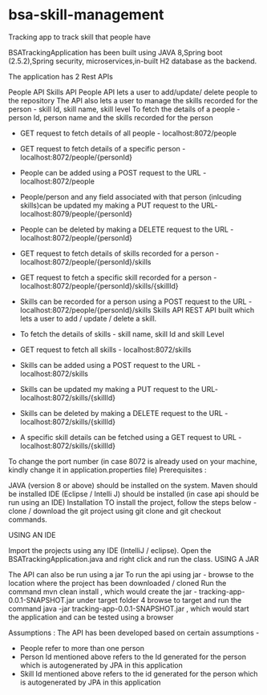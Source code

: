 # bsa-skill-management
Tracking app to track skill that people have


BSATrackingApplication has been built using JAVA 8,Spring boot (2.5.2),Spring security, microservices,in-built H2 database as the backend.

The application has 2 Rest APIs

People API
Skills API
People API lets a user to add/update/ delete people to the repository The API also lets a user to manage the skills recorded for the person - skill Id, skill name, skill level To fetch the details of a people - person Id, person name and the skills recorded for the person

- GET request  to fetch details of all people - localhost:8072/people
- GET request  to fetch details of a specific person - localhost:8072/people/{personId} 
- People can be added using a POST request to the URL - localhost:8072/people
- People/person and any field associated with that person (inlcuding skills)can be updated my making a PUT request to the URL-  localhost:8079/people/{personId}
- People can be deleted by making a DELETE request to the URL - localhost:8072/people/{personId}
- GET request  to fetch details of skills recorded for a person - localhost:8072/people/{personId}/skills
- GET request to fetch a specific skill recorded for a person - localhost:8072/people/{personId}/skills/{skillId}
- Skills can be recorded for a person using a POST request to the URL - localhost:8072/people/{personId}/skills
Skills API REST API built which lets a user to add / update / delete a skill.

- To fetch the details of skills - skill name, skill Id and skill Level 
-  GET request to fetch all skills  - localhost:8072/skills
- Skills can be added using a POST request to the URL - localhost:8072/skills
- Skills can be updated my making a PUT request to the URL- localhost:8072/skills/{skillId}
- Skills can be deleted by making a DELETE request to the URL - localhost:8072/skills/{skillId}
- A specific skill details can be fetched using a GET request to URL - localhost:8072/skills/{skillId}

To change the port number (in case 8072 is already used on your machine, kindly change it in application.properties file)
Prerequisites :

JAVA (version 8 or above) should be installed on the system. Maven should be installed IDE (Eclipse / Intelli J) should be installed (in case api should be run using an IDE) Installation TO install the project, follow the steps below - clone / download the git project using git clone and git checkout commands.

USING AN IDE

Import the projects using any IDE (IntelliJ / eclipse). Open the BSATrackingApplication.java and right click and run the class. USING A JAR

The API can also be run using a jar To run the api using jar - browse to the location where the project has been downloaded / cloned Run the command mvn clean install , which would create the jar - tracking-app-0.0.1-SNAPSHOT.jar under target folder 4 browse to target and run the command java -jar tracking-app-0.0.1-SNAPSHOT.jar , which would start the application and can be tested using a browser

Assumptions : The API has been developed based on certain assumptions -

- People refer to more than one person
- Person Id mentioned above refers to the Id generated for the person which is autogenerated by JPA in this application
- Skill Id mentioned above refers to the id generated for the person which is autogenerated by JPA in this application
